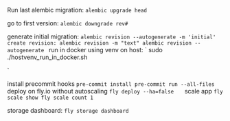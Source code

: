 Run last alembic migration:
`alembic upgrade head`

go to first version:
`alembic downgrade rev#`

generate initial migration:
`alembic revision --autogenerate -m 'initial'
create revision:
alembic revision -m "text"
alembic revision --autogenerate
`
run in docker using venv on host:
`
sudo ./hostvenv_run_in_docker.sh

`

install precommit hooks 
`
pre-commit install
pre-commit run --all-files
`
deploy on fly.io without autoscaling
`
fly deploy --ha=false   
`
scale app
`
fly scale show
fly scale count 1
`

storage dashboard:
`
fly storage dashboard
`